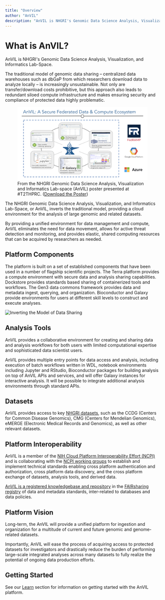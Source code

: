 ```yaml
---
title: "Overview"
author: "AnVIL"
description: "AnVIL is NHGRI's Genomic Data Science Analysis, Visualization, and Informatics Lab-Space."
---
```


# What is AnVIL?

<hero>AnVIL is NHGRI's Genomic Data Science Analysis, Visualization, and Informatics Lab-Space.</hero>

The traditional model of genomic data sharing – centralized data warehouses such as dbGaP from which researchers download data to analyze locally – is increasingly unsustainable. Not only are transfer/download costs prohibitive, but this approach also leads to redundant siloed compute infrastructure and makes ensuring security and compliance of protected data highly problematic.

<figure>
<img src="./_images/overview.png" alt="Overview of AnVIL"/>
<figure-caption>From the NHGRI Genomic Data Science Analysis, Visualization and Informatics Lab-space (AnVIL) poster presented at <external-link link="https://twitter.com/hashtag/T2THPRC">#T2THPRC</external-link>. (<a href="./_files/2020.09.21.T2T.HRPC.AnVIL-Poster-wide.pdf" download>Download the Poster</a>)</figure-caption>
</figure>

The NHGRI Genomic Data Science Analysis, Visualization, and Informatics Lab-Space, or AnVIL, inverts the traditional model, providing a cloud environment for the analysis of large genomic and related datasets.

By providing a unified environment for data management and compute, AnVIL eliminates the need for data movement, allows for active threat detection and monitoring, and provides elastic, shared computing resources that can be acquired by researchers as needed.

## Platform Components

The platform is built on a set of established components that have been used in a number of flagship scientific projects. The Terra platform provides a compute environment with secure data and analysis sharing capabilities. Dockstore provides standards based sharing of containerized tools and workflows. The Gen3 data commons framework provides data and metadata ingest, querying, and organization. Bioconductor and Galaxy provide environments for users at different skill levels to construct and execute analyses.

![Inverting the Model of Data Sharing](./_images/anvil-overview.png)

<Platforms></Platforms>

## Analysis Tools

AnVIL provides a collaborative environment for creating and sharing data and analysis workflows for both users with limited computational expertise and sophisticated data scientist users. 

AnVIL provides multiple entry points for data access and analysis, including execution of batch workflows written in WDL, notebook environments including Jupyter and RStudio, Bioconductor packages for building analysis on top of AnVIL APIs and services, and will offer Galaxy instances for interactive analysis. It will be possible to integrate additional analysis environments through standard APIs.

<Tools current></Tools>

<Tools coming></Tools>

## Datasets

AnVIL provides access to key [NHGRI datasets](/data), such as the CCDG (Centers for Common Disease Genomics), CMG (Centers for Mendelian Genomics), eMERGE (Electronic Medical Records and Genomics), as well as other relevant datasets.

## Platform Interoperability

AnVIL is a member of the [NIH Cloud Platform Interoperability Effort (NCPI)](/ncpi) and is collaborating with the [NCPI working groups](/ncpi/working-groups) to establish and implement technical standards enabling cross platform authentication and authorization, cross platform data discovery, and the cross platform exchange of datasets, analysis tools, and derived data.

[AnVIL is a registered knowledgebase and repository](https://fairsharing.org/4204) in the [FAIRsharing registry](https://fairsharing.org/) of data and metadata standards, inter-related to databases and data policies.

## Platform Vision

Long-term, the AnVIL will provide a unified platform for ingestion and organization for a multitude of current and future genomic and genome-related datasets. 

Importantly, AnVIL will ease the process of acquiring access to protected datasets for investigators and drastically reduce the burden of performing large-scale integrated analyses across many datasets to fully realize the potential of ongoing data production efforts.

## Getting Started

See our [Learn](/learn) section for information on getting started with the AnVIL platform.
